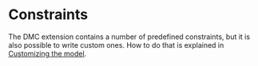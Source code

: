# Constraints

The DMC extension contains a number of predefined constraints, but it is also possible to write custom ones. How to do that is explained in [Customizing the model](docs/Customizing.md).

